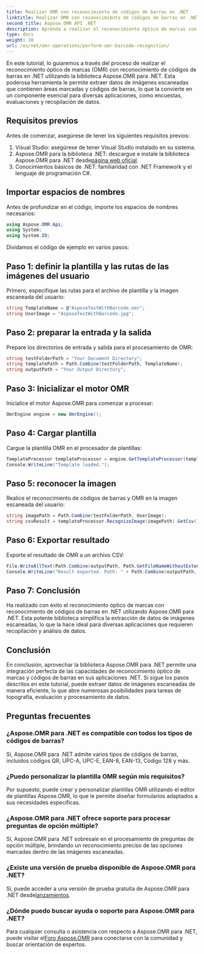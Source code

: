 ```yaml
---
title: Realizar OMR con reconocimiento de códigos de barras en .NET
linktitle: Realizar OMR con reconocimiento de códigos de barras en .NET
second_title: Aspose.OMR API .NET
description: Aprenda a realizar el reconocimiento óptico de marcas con reconocimiento de códigos de barras en .NET usando Aspose.OMR para .NET. ¡Simplifique la extracción de datos de imágenes escaneadas!
type: docs
weight: 10
url: /es/net/omr-operations/perform-omr-barcode-recognition/
---
```

En este tutorial, lo guiaremos a través del proceso de realizar el reconocimiento óptico de marcas (OMR) con reconocimiento de códigos de barras en .NET utilizando la biblioteca Aspose.OMR para .NET. Esta poderosa herramienta le permite extraer datos de imágenes escaneadas que contienen áreas marcadas y códigos de barras, lo que la convierte en un componente esencial para diversas aplicaciones, como encuestas, evaluaciones y recopilación de datos.
## Requisitos previos
Antes de comenzar, asegúrese de tener los siguientes requisitos previos:
1. Visual Studio: asegúrese de tener Visual Studio instalado en su sistema.
2.  Aspose.OMR para la biblioteca .NET: descargue e instale la biblioteca Aspose.OMR para .NET desde[página web oficial](https://releases.aspose.com/omr/net/).
3. Conocimientos básicos de .NET: familiaridad con .NET Framework y el lenguaje de programación C#.
## Importar espacios de nombres
Antes de profundizar en el código, importe los espacios de nombres necesarios:
```csharp
using Aspose.OMR.Api;
using System;
using System.IO;
```
Dividamos el código de ejemplo en varios pasos:
## Paso 1: definir la plantilla y las rutas de las imágenes del usuario
Primero, especifique las rutas para el archivo de plantilla y la imagen escaneada del usuario:
```csharp
string TemplateName = @"AsposeTestWithBarcode.omr";
string UserImage = "AsposeTestWithBarcode.jpg";
```
## Paso 2: preparar la entrada y la salida
Prepare los directorios de entrada y salida para el procesamiento de OMR:
```csharp
string testFolderPath = "Your Document Directory";
string templatePath = Path.Combine(testFolderPath, TemplateName);
string outputPath = "Your Output Directory";
```
## Paso 3: Inicializar el motor OMR
Inicialice el motor Aspose.OMR para comenzar a procesar:
```csharp
OmrEngine engine = new OmrEngine();
```
## Paso 4: Cargar plantilla
Cargue la plantilla OMR en el procesador de plantillas:
```csharp
TemplateProcessor templateProcessor = engine.GetTemplateProcessor(templatePath);
Console.WriteLine("Template loaded.");
```
## Paso 5: reconocer la imagen
Realice el reconocimiento de códigos de barras y OMR en la imagen escaneada del usuario:
```csharp
string imagePath = Path.Combine(testFolderPath, UserImage);
string csvResult = templateProcessor.RecognizeImage(imagePath).GetCsv();
```
## Paso 6: Exportar resultado
Exporte el resultado de OMR a un archivo CSV:
```csharp
File.WriteAllText(Path.Combine(outputPath, Path.GetFileNameWithoutExtension(UserImage) + ".csv"), csvResult);
Console.WriteLine("Result exported. Path: " + Path.Combine(outputPath, Path.GetFileNameWithoutExtension(UserImage) + ".csv"));
```
## Paso 7: Conclusión
Ha realizado con éxito el reconocimiento óptico de marcas con reconocimiento de códigos de barras en .NET utilizando Aspose.OMR para .NET. Esta potente biblioteca simplifica la extracción de datos de imágenes escaneadas, lo que la hace ideal para diversas aplicaciones que requieren recopilación y análisis de datos.
## Conclusión
En conclusión, aprovechar la biblioteca Aspose.OMR para .NET permite una integración perfecta de las capacidades de reconocimiento óptico de marcas y códigos de barras en sus aplicaciones .NET. Si sigue los pasos descritos en este tutorial, puede extraer datos de imágenes escaneadas de manera eficiente, lo que abre numerosas posibilidades para tareas de topografía, evaluación y procesamiento de datos.
## Preguntas frecuentes
### ¿Aspose.OMR para .NET es compatible con todos los tipos de códigos de barras?
Sí, Aspose.OMR para .NET admite varios tipos de códigos de barras, incluidos códigos QR, UPC-A, UPC-E, EAN-8, EAN-13, Código 128 y más.
### ¿Puedo personalizar la plantilla OMR según mis requisitos?
Por supuesto, puede crear y personalizar plantillas OMR utilizando el editor de plantillas Aspose.OMR, lo que le permite diseñar formularios adaptados a sus necesidades específicas.
### ¿Aspose.OMR para .NET ofrece soporte para procesar preguntas de opción múltiple?
Sí, Aspose.OMR para .NET sobresale en el procesamiento de preguntas de opción múltiple, brindando un reconocimiento preciso de las opciones marcadas dentro de las imágenes escaneadas.
### ¿Existe una versión de prueba disponible de Aspose.OMR para .NET?
 Sí, puede acceder a una versión de prueba gratuita de Aspose.OMR para .NET desde[lanzamientos](https://releases.aspose.com/).
### ¿Dónde puedo buscar ayuda o soporte para Aspose.OMR para .NET?
 Para cualquier consulta o asistencia con respecto a Aspose.OMR para .NET, puede visitar el[Foro Aspose.OMR](https://forum.aspose.com/c/omr/38) para conectarse con la comunidad y buscar orientación de expertos.